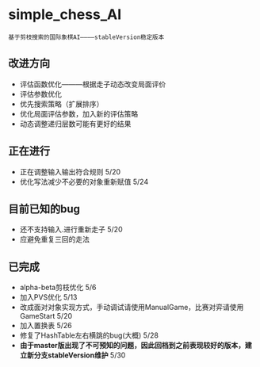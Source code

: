 # simple_chess_AI

`基于剪枝搜索的国际象棋AI————stableVersion稳定版本`

## 改进方向

* 评估函数优化———根据走子动态改变局面评价
* 评估参数优化
* 优先搜索策略（扩展排序）
* 优化局面评估参数，加入新的评估策略
* 动态调整递归层数可能有更好的结果

## 正在进行

* 正在调整输入输出符合规则 5/20
* 优化写法减少不必要的对象重新赋值 5/24

## 目前已知的bug

* 还不支持输入.进行重新走子 5/20
* 应避免重复三回的走法

## 已完成

* alpha-beta剪枝优化 5/6
* 加入PVS优化 5/13
* 改成面对对象实现方式，手动调试请使用ManualGame，比赛对弈请使用GameStart 5/20
* 加入置换表 5/26
* 修复了HashTable左右横跳的bug(大概) 5/28
* **由于master版出现了不可预知的问题，因此回档到之前表现较好的版本，建立新分支stableVersion维护** 5/30